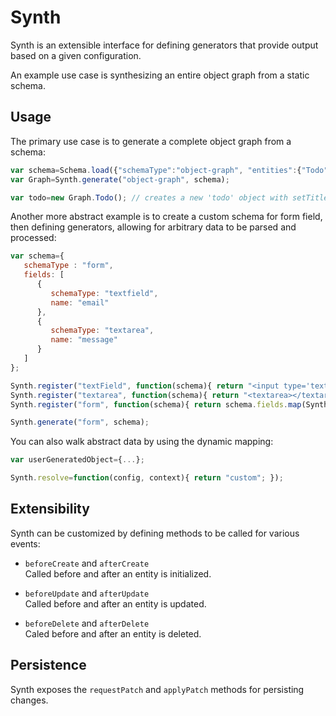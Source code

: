 # Synth
Synth is an extensible interface for defining generators that provide output based on a given configuration.

An example use case is synthesizing an entire object graph from a static schema.

## Usage
The primary use case is to generate a complete object graph from a schema:

```javascript
var schema=Schema.load({"schemaType":"object-graph", "entities":{"Todo":{"properties":{"title":"string"}}}});
var Graph=Synth.generate("object-graph", schema);

var todo=new Graph.Todo(); // creates a new 'todo' object with setTitle and getTitle methods
```

Another more abstract example is to create a custom schema for form field, then defining generators, allowing for arbitrary data to be parsed and processed:

```javascript
var schema={
   schemaType : "form",
   fields: [
      {
         schemaType: "textfield",
         name: "email"
      },
      {
         schemaType: "textarea",
         name: "message"
      }
   ]
};

Synth.register("textField", function(schema){ return "<input type='text' />"});
Synth.register("textarea", function(schema){ return "<textarea></textarea>"});
Synth.register("form", function(schema){ return schema.fields.map(Synth.generate); });

Synth.generate("form", schema);
```

You can also walk abstract data by using the dynamic mapping:

```javascript
var userGeneratedObject={...};

Synth.resolve=function(config, context){ return "custom"; });
```

## Extensibility
Synth can be customized by defining methods to be called for various events:

- ```beforeCreate``` and ```afterCreate```  
Called before and after an entity is initialized.

- ```beforeUpdate``` and ```afterUpdate```  
Called before and after an entity is updated.

- ```beforeDelete``` and ```afterDelete```  
Caled before and after an entity is deleted.

## Persistence
Synth exposes the ```requestPatch``` and ```applyPatch``` methods for persisting changes.
